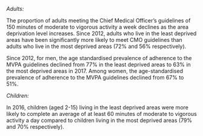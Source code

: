 *Adults:*

The proportion of adults meeting the Chief Medical Officer’s guidelines of 150 minutes of moderate to vigorous activity a week declines as the area deprivation level increases. Since 2012, adults who live in the least deprived areas have been significantly more likely to meet CMO guidelines than adults who live in the most deprived areas (72% and 56% respectively). 

Since 2012, for men, the age standardised prevalence of adherence to the MVPA guidelines declined from 77% in the least deprived areas to 63% in the most deprived areas in 2017. Among women, the age-standardised prevalence of adherence to the MVPA guidelines declined from 67% to 51%.

*Children:*

In 2016, children (aged 2-15) living in the least deprived areas were more likely to complete an average of at least 60 minutes of moderate to vigorous activity a day compared to children living in the most deprived areas (79% and 70% respectively). 



